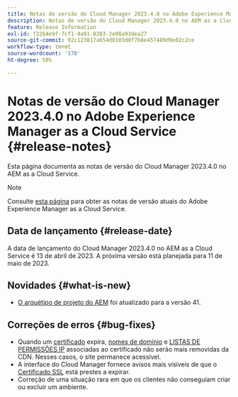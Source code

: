 ```yaml
---
title: Notas de versão do Cloud Manager 2023.4.0 no Adobe Experience Manager as a Cloud Service
description: Notas de versão do Cloud Manager 2023.4.0 no AEM as a Cloud Service.
feature: Release Information
exl-id: f2264e9f-7cf1-4a91-8383-2e08a93dea27
source-git-commit: 92c123817a654d0103d0f7b8e457489d9e82c2ce
workflow-type: tm+mt
source-wordcount: '178'
ht-degree: 58%

---
```


# Notas de versão do Cloud Manager 2023.4.0 no Adobe Experience Manager as a Cloud Service {#release-notes}

Esta página documenta as notas de versão do Cloud Manager 2023.4.0 no AEM as a Cloud Service.

>[!NOTE]
>
>Consulte [esta página](/help/release-notes/release-notes-cloud/release-notes-current.md) para obter as notas de versão atuais do Adobe Experience Manager as a Cloud Service.

## Data de lançamento {#release-date}

A data de lançamento do Cloud Manager 2023.4.0 no AEM as a Cloud Service é 13 de abril de 2023. A próxima versão está planejada para 11 de maio de 2023.

## Novidades {#what-is-new}

* [O arquétipo de projeto do AEM](https://experienceleague.adobe.com/docs/experience-manager-core-components/using/developing/archetype/overview.html?lang=pt-BR) foi atualizado para a versão 41.

## Correções de erros {#bug-fixes}

* Quando um [certificado](/help/implementing/cloud-manager/managing-ssl-certifications/introduction.md) expira, [nomes de domínio](/help/implementing/cloud-manager/custom-domain-names/introduction.md) e [LISTAS DE PERMISSÕES IP](/help/implementing/cloud-manager/ip-allow-lists/introduction.md) associadas ao certificado não serão mais removidas da CDN. Nesses casos, o site permanece acessível.
* A interface do Cloud Manager fornece avisos mais visíveis de que o [Certificado SSL](/help/implementing/cloud-manager/managing-ssl-certifications/introduction.md) está prestes a expirar.
* Correção de uma situação rara em que os clientes não conseguiam criar ou excluir um ambiente.
